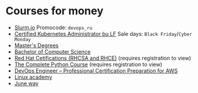 # Courses for money

- [Slurm.io](https://slurm.io/) Promocode: `devops_ru`
- [Certified Kubernetes Administrator bu LF](https://training.linuxfoundation.org/certification/certified-kubernetes-administrator-cka/) Sale days: `Black Friday`/`Cyber Monday`
- [Master's Degrees](https://www.edx.org/masters?utm_source=sailthru&utm_medium=email&utm_campaign=masters_launch)
- [Bachelor of Computer Science](https://www.coursera.org/degrees/bachelor-of-science-computer-science-london)
- [Red Hat Cetifications (RHCSA and RHCE)](https://www.udemy.com/red-hat-cetifications-rhcsa-rhce-combined-exam-prep/learn/lecture/12246906?start=0#overview) (requires registration to view)
- [The Complete Python Course](https://www.udemy.com/the-complete-python-course/learn/lecture/9334088?start=0#overview) (requires registration to view)
- [DevOps Engineer – Professional Certification Preparation for AWS](https://cloudacademy.com/learning-paths/devops-engineer-professional-certification-preparation-for-aws-2019-427/)
- [Linux academy](https://linuxacademy.com/)
- [June way](https://Juneway.pro)
